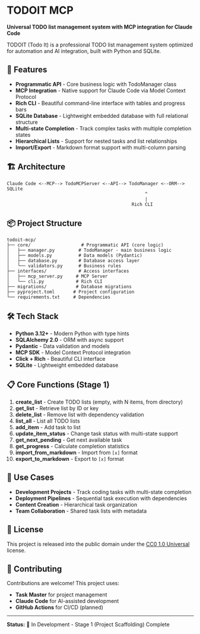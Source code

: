 # TODOIT MCP

**Universal TODO list management system with MCP integration for Claude Code**

TODOIT (Todo It) is a professional TODO list management system optimized for automation and AI integration, built with Python and SQLite.

## 🚀 Features

- **Programmatic API** - Core business logic with TodoManager class
- **MCP Integration** - Native support for Claude Code via Model Context Protocol
- **Rich CLI** - Beautiful command-line interface with tables and progress bars
- **SQLite Database** - Lightweight embedded database with full relational structure
- **Multi-state Completion** - Track complex tasks with multiple completion states
- **Hierarchical Lists** - Support for nested tasks and list relationships
- **Import/Export** - Markdown format support with multi-column parsing

## 🏗️ Architecture

```
Claude Code <--MCP--> TodoMCPServer <--API--> TodoManager <--ORM--> SQLite
                                                    ^
                                                    |
                                               Rich CLI
```

## 📦 Project Structure

```
todoit-mcp/
├── core/                   # Programmatic API (core logic)
│   ├── manager.py         # TodoManager - main business logic
│   ├── models.py          # Data models (Pydantic)
│   ├── database.py        # Database access layer
│   └── validators.py      # Business rules
├── interfaces/            # Access interfaces
│   ├── mcp_server.py     # MCP Server
│   └── cli.py            # Rich CLI
├── migrations/           # Database migrations
├── pyproject.toml       # Project configuration
└── requirements.txt     # Dependencies
```

## 🛠️ Tech Stack

- **Python 3.12+** - Modern Python with type hints
- **SQLAlchemy 2.0** - ORM with async support
- **Pydantic** - Data validation and models
- **MCP SDK** - Model Context Protocol integration
- **Click + Rich** - Beautiful CLI interface
- **SQLite** - Lightweight embedded database

## 📋 Core Functions (Stage 1)

1. **create_list** - Create TODO lists (empty, with N items, from directory)
2. **get_list** - Retrieve list by ID or key
3. **delete_list** - Remove list with dependency validation
4. **list_all** - List all TODO lists
5. **add_item** - Add task to list
6. **update_item_status** - Change task status with multi-state support
7. **get_next_pending** - Get next available task
8. **get_progress** - Calculate completion statistics
9. **import_from_markdown** - Import from `[x]` format
10. **export_to_markdown** - Export to `[x]` format

## 🎯 Use Cases

- **Development Projects** - Track coding tasks with multi-state completion
- **Deployment Pipelines** - Sequential task execution with dependencies  
- **Content Creation** - Hierarchical task organization
- **Team Collaboration** - Shared task lists with metadata

## 📄 License

This project is released into the public domain under the [CC0 1.0 Universal](https://creativecommons.org/publicdomain/zero/1.0/) license.

## 🤝 Contributing

Contributions are welcome! This project uses:
- **Task Master** for project management
- **Claude Code** for AI-assisted development
- **GitHub Actions** for CI/CD (planned)

---

**Status:** 🚧 In Development - Stage 1 (Project Scaffolding) Complete